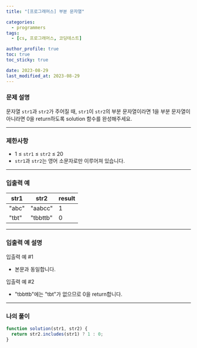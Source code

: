 ```yaml
---
title: "[프로그래머스] 부분 문자열"

categories:
  - programmers
tags:
  - [cs, 프로그래머스, 코딩테스트]

author_profile: true
toc: true
toc_sticky: true

date: 2023-08-29
last_modified_at: 2023-08-29
---
```


### 문제 설명

문자열 `str1`과 `str2`가 주어질 때, `str1`이 `str2`의 부분 문자열이라면 1을 부분 문자열이 아니라면 0을 return하도록 solution 함수를 완성해주세요.

---

### 제한사항

- 1 ≤ `str1` ≤ `str2` ≤ 20
- `str1`과 `str2`는 영어 소문자로만 이루어져 있습니다.

---

### 입출력 예

| str1  | str2     | result |
| ----- | -------- | ------ |
| "abc" | "aabcc"  | 1      |
| "tbt" | "tbbttb" | 0      |

---

### 입출력 예 설명

입출력 예 #1

- 본문과 동일합니다.

입출력 예 #2

- "tbbttb"에는 "tbt"가 없으므로 0을 return합니다.

---

### 나의 풀이

```jsx
function solution(str1, str2) {
  return str2.includes(str1) ? 1 : 0;
}
```
